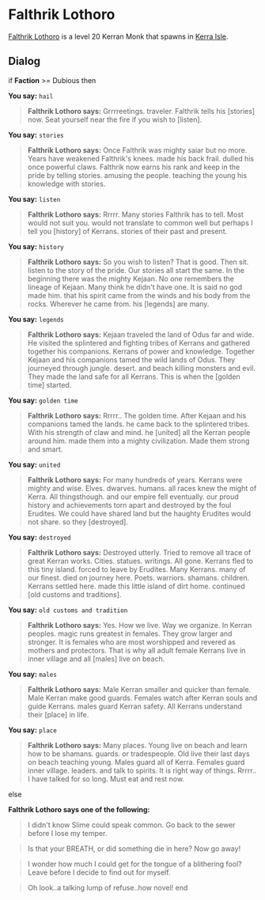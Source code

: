 # Falthrik Lothoro



[Falthrik Lothoro](/npc/74030) is a level 20 Kerran Monk that spawns in [Kerra Isle](/zone/74).



## Dialog

if **Faction** >= Dubious then


**You say:** `hail`




>**Falthrik Lothoro says:** Grrrreetings. traveler.  Falthrik tells his [stories] now.  Seat yourself near the fire if you wish to [listen].


**You say:** `stories`




>**Falthrik Lothoro says:** Once Falthrik was mighty saiar but no more. Years have weakened Falthrik's knees. made his back frail. dulled his once powerful claws.  Falthrik now earns his rank and keep in the pride by telling stories. amusing the people. teaching the young his knowledge with stories.


**You say:** `listen`




>**Falthrik Lothoro says:** Rrrrr.  Many stories Falthrik has to tell.  Most would not suit you. would not translate to common well but perhaps I tell you [history] of Kerrans. stories of their past and present.


**You say:** `history`




>**Falthrik Lothoro says:** So you wish to listen?  That is good.  Then sit. listen to the story of the pride.  Our stories all start the same.  In the beginning there was the mighty Kejaan.  No one remembers the lineage of Kejaan.  Many think he didn't have one.  It is said no god made him. that his spirit came from the winds and his body from the rocks.  Wherever he came from. his [legends] are many.


**You say:** `legends`




>**Falthrik Lothoro says:** Kejaan traveled the land of Odus far and wide.  He visited the splintered and fighting tribes of Kerrans and gathered together his companions. Kerrans of power and knowledge.  Together Kejaan and his companions tamed the wild lands of Odus.  They journeyed through jungle. desert. and beach killing monsters and evil.  They made the land safe for all Kerrans.  This is when the [golden time] started.


**You say:** `golden time`




>**Falthrik Lothoro says:** Rrrrr..  The golden time.  After Kejaan and his companions tamed the lands. he came back to the splintered tribes.  With his strength of claw and mind. he [united] all the Kerran people around him. made them into a mighty civilization. Made them strong and smart.


**You say:** `united`




>**Falthrik Lothoro says:** For many hundreds of years. Kerrans were mighty and wise.  Elves. dwarves. humans. all races knew the might of Kerra.  All thingsthough. and our empire fell eventually. our proud history and achievements torn apart and destroyed by the foul Erudites.  We could have shared land but the haughty Erudites would not share. so they [destroyed].


**You say:** `destroyed`




>**Falthrik Lothoro says:** Destroyed utterly.  Tried to remove all trace of great Kerran works.  Cities. statues. writings.  All gone.  Kerrans fled to this tiny island. forced to leave by Erudites.  Many Kerrans. many of our finest. died on journey here.  Poets. warriors. shamans. children.  Kerrans settled here. made this little island of dirt home. continued [old customs and traditions].


**You say:** `old customs and tradition`




>**Falthrik Lothoro says:** Yes.  How we live.  Way we organize.  In Kerran peoples. magic runs greatest in females.  They grow larger and stronger.  It is females who are most worshipped and revered as mothers and protectors.  That is why all adult female Kerrans live in inner village and all [males] live on beach.


**You say:** `males`




>**Falthrik Lothoro says:** Male Kerran smaller and quicker than female.  Male Kerran make good guards.  Females watch after Kerran souls and guide Kerrans. males guard Kerran safety.  All Kerrans understand their [place] in life.


**You say:** `place`




>**Falthrik Lothoro says:** Many places.  Young live on beach and learn how to be shamans. guards. or tradespeople.  Old live their last days on beach teaching young.  Males guard all of Kerra.  Females guard inner village. leaders. and talk to spirits.  It is right way of things.  Rrrrr..  I have talked for so long.  Must eat and rest now.


else


**Falthrik Lothoro says one of the following:**

>I didn't know Slime could speak common.  Go back to the sewer before I lose my temper.

>Is that your BREATH, or did something die in here?  Now go away!

>I wonder how much I could get for the tongue of a blithering fool?  Leave before I decide to find out for myself.

>Oh look..a talking lump of refuse..how novel!
end







